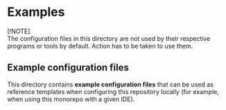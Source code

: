 # Examples

[!NOTE]  
The configuration files in this directory are not used by their respective programs or tools by default. Action has to be taken to use them.

## Example configuration files

This directory contains **example configuration files** that can be used as reference templates when configuring this repository locally (for example, when using this monorepo with a given IDE).
